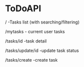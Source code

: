 # ToDoAPI
<p>/ -Tasks list (with searching/filtering)</p>
<p>/mytasks - current user tasks</p>
<p>/tasks/id -task detail</p>
<p>/tasks/update/id -update task status</p>
<p>/tasks/create -create task</p>
